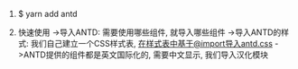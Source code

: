 1. $ yarn add antd

2. 快速使用 
	->导入ANTD: 需要使用哪些组件, 就导入哪些组件 
	->导入ANTD的样式: 我们自己建立一个CSS样式表, 在样式表中基于@import导入antd.css 
	->ANTD提供的组件都是英文国际化的, 需要中文显示, 我们导入汉化模块